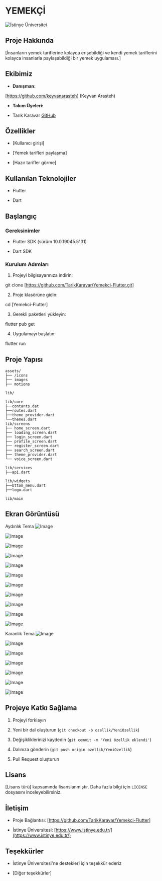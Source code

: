 # YEMEKÇİ

![İstinye Üniversitei](https://www.unitededucation.com/linklogoch/istinye-university-logo.png)

 ## Proje Hakkında

[İnsanların yemek tariflerine kolayca erişebildiği ve kendi yemek tariflerini kolayca insanlarla paylaşabildiği bir yemek uygulaması.]

## Ekibimiz

-   **Danışman:**  
   
   [https://github.com/keyvanarasteh] (Keyvan Arasteh)
    
-   **Takım Üyeleri:**
    
-   Tarık Karavar [GitHub](https://github.com/TarikKaravar)
    

## Özellikler
    
-   [Kullanıcı girişi]
    
-   [Yemek tarifleri paylaşma]

-   [Hazır tarifler görme]
    

## Kullanılan Teknolojiler

-   Flutter
    
-   Dart
    
## Başlangıç


### Gereksinimler

- Flutter SDK (sürüm 10.0.19045.5131)

- Dart SDK


### Kurulum Adımları

1.  Projeyi bilgisayarınıza indirin:

git  clone [https://github.com/TarikKaravar/Yemekci-Flutter.git]

2.  Proje klasörüne gidin:

cd [Yemekci-Flutter]

3.  Gerekli paketleri yükleyin:

flutter  pub  get

4.  Uygulamayı başlatın:

flutter  run

## Proje Yapısı

```
assets/
├── /icons 
├── images 
├── motions 

lib/

lib/core
├──contants.dat
├──routes.dart
├──theme_provider.dart
└──themes.dart
lib/screens
├── home_screen.dart
├── loading_screen.dart
├── login_screen.dart
├── profile_screen.dart
├── register_screen.dart
├── search_screen.dart
├── theme_provider.dart
└── voice_screen.dart

lib/services
├──api.dart

lib/widgets
├──bttom_menu.dart
├──logo.dart

lib/main
```


## Ekran Görüntüsü


Aydınlık Tema
![Image](https://github.com/user-attachments/assets/2ac4bddd-e71b-4094-84e5-f894003254c2)

![Image](https://github.com/user-attachments/assets/8ead0a1f-aea7-44d6-a168-ce80258ec808)

![Image](https://github.com/user-attachments/assets/93d24211-50e9-4470-8181-a982006b35f1)

![Image](https://github.com/user-attachments/assets/c1b3591a-0719-4b44-8930-e456ed475722)

![Image](https://github.com/user-attachments/assets/50d9a0cd-9a42-42ac-a7dc-8dc0192a8dca)

![Image](https://github.com/user-attachments/assets/dbed4c81-5b2a-446f-8682-7ac04f011192)

![Image](https://github.com/user-attachments/assets/9084a2ef-c98c-42b7-a4ed-7c6e4c06f7ed)

![Image](https://github.com/user-attachments/assets/ab9215b3-9144-426e-a094-d722d79043e5)

![Image](https://github.com/user-attachments/assets/810bf0cd-db58-45c3-aa51-9a9de9639fdf)

![Image](https://github.com/user-attachments/assets/e81d8f7b-db23-401a-84d2-547ff4d7ea0d)

![Image](https://github.com/user-attachments/assets/0c2cc5af-1302-4a1e-82f5-547be24c95e6)


Karanlık Tema
![Image](https://github.com/user-attachments/assets/07f92808-df68-4537-814b-08e2db8fb677)

![Image](https://github.com/user-attachments/assets/4252a563-36b4-405d-be77-0aac573cfe8f)

![Image](https://github.com/user-attachments/assets/7500f7a2-2abe-4a84-957f-7b27f927fcb0)

![Image](https://github.com/user-attachments/assets/6f19cca5-bcae-4f79-bf16-2fc5e149ce82)

![Image](https://github.com/user-attachments/assets/81bb23a8-60a0-4d6c-83d7-d2c89d932843)

![Image](https://github.com/user-attachments/assets/473fe181-5f0d-45f8-8d58-2155f9122fef)

![Image](https://github.com/user-attachments/assets/b27a056d-e4a9-4440-bfcd-9a1970f24e56)



## Projeye Katkı Sağlama

1.  Projeyi forklayın
    
2.  Yeni bir dal oluşturun (`git checkout -b ozellik/YeniOzellik`)
    
3.  Değişikliklerinizi kaydedin (`git commit -m 'Yeni özellik eklendi'`)
    
4.  Dalınıza gönderin (`git push origin ozellik/YeniOzellik`)
    
5.  Pull Request oluşturun
    

## Lisans

[Lisans türü] kapsamında lisanslanmıştır. Daha fazla bilgi için  `LICENSE`  dosyasını inceleyebilirsiniz.

## İletişim

-   Proje Bağlantısı: [https://github.com/TarikKaravar/Yemekci-Flutter]
    
-   İstinye Üniversitesi:  [https://www.istinye.edu.tr/](https://www.istinye.edu.tr/)
    

## Teşekkürler

-   İstinye Üniversitesi'ne destekleri için teşekkür ederiz
    
-   [Diğer teşekkürler]